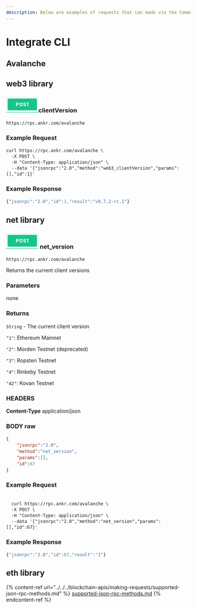```yaml
---
description: Below are examples of requests that can made via the Command Line Interface
---
```


# Integrate CLI

## Avalanche

## web3 library

### ![](<../../../.gitbook/assets/Screenshot 2021-11-01 at 13.26.10.png>)clientVersion

```
https://rpc.ankr.com/avalanche
```

### Example Request

```shell
curl https://rpc.ankr.com/avalanche \
  -X POST \
  -H "Content-Type: application/json" \
  --data '{"jsonrpc":"2.0","method":"web3_clientVersion","params":[],"id":1}'
```

### Example Response

```javascript
{"jsonrpc":"2.0","id":1,"result":"v0.7.2-rc.1"}
```

## net library

### ![](<../../../.gitbook/assets/Screenshot 2021-11-01 at 13.26.10.png>) net\_version

```
https://rpc.ankr.com/avalanche
```

Returns the current client versions

### Parameters

none

### Returns

`String` - The current client version

`"1"`: Ethereum Mainnet

`"2"`: Morden Testnet (deprecated)

`"3"`: Ropsten Testnet

`"4"`: Rinkeby Testnet

`"42"`: Kovan Testnet

### HEADERS

**Content-Type** application/json

### BODY raw

```json
{
	"jsonrpc":"2.0",
	"method":"net_version",
	"params":[],
	"id":67
}
```

### Example Request

```shell
  
  curl https://rpc.ankr.com/avalanche \
  -X POST \
  -H "Content-Type: application/json" \
  --data '{"jsonrpc":"2.0","method":"net_version","params":[],"id":67}'
```

### Example Response

```javascript
{"jsonrpc":"2.0","id":67,"result":"1"}
```

## eth library

{% content-ref url="../../../blockchain-apis/making-requests/supported-json-rpc-methods.md" %}
[supported-json-rpc-methods.md](../../../blockchain-apis/making-requests/supported-json-rpc-methods.md)
{% endcontent-ref %}

